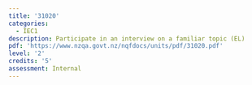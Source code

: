 ```yaml
---
title: '31020'
categories:
  - IEC1
description: Participate in an interview on a familiar topic (EL)
pdf: 'https://www.nzqa.govt.nz/nqfdocs/units/pdf/31020.pdf'
level: '2'
credits: '5'
assessment: Internal
---
```


